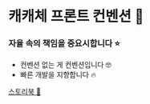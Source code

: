 # 캐캐체 프론트 컨벤션 🧚

### 자율 속의 책임을 중요시합니다 ⭐️

-   컨벤션 없는 게 컨벤션입니다 🤓
-   빠른 개발을 지향합니다 🔥

[스토리북 🦕](http://anotherme-storybook.s3-website.ap-northeast-2.amazonaws.com/?path=/story/compounds-character--detail)
